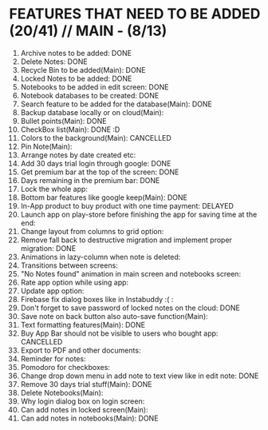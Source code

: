 FEATURES THAT NEED TO BE ADDED (20/41) // MAIN - (8/13)
=====================================

1) Archive notes to be added: DONE
2) Delete Notes: DONE
3) Recycle Bin to be added(Main): DONE
4) Locked Notes to be added: DONE
5) Notebooks to be added in edit screen: DONE
6) Notebook databases to be created: DONE
7) Search feature to be added for the database(Main): DONE
8) Backup database locally or on cloud(Main):
9) Bullet points(Main): DONE
10) CheckBox list(Main): DONE :D
11) Colors to the background(Main): CANCELLED
12) Pin Note(Main):
13) Arrange notes by date created etc:
14) Add 30 days trial login through google: DONE
15) Get premium bar at the top of the screen: DONE
16) Days remaining in the premium bar: DONE
17) Lock the whole app:
18) Bottom bar features like google keep(Main): DONE
19) In-App product to buy product with one time payment: DELAYED
20) Launch app on play-store before finishing the app for saving time at the end:
21) Change layout from columns to grid option:
22) Remove fall back to destructive migration and implement proper migration: DONE
23) Animations in lazy-column when note is deleted:
24) Transitions between screens:
25) "No Notes found" animation in main screen and notebooks screen:
26) Rate app option while using app:
27) Update app option:
28) Firebase fix dialog boxes like in Instabuddy :( :
29) Don't forget to save password of locked notes on the cloud: DONE
30) Save note on back button also auto-save function(Main):
31) Text formatting features(Main): DONE
32) Buy App Bar should not be visible to users who bought app: CANCELLED
33) Export to PDF and other documents:
34) Reminder for notes:
35) Pomodoro for checkboxes:
36) Change drop down menu in add note to text view like in edit note: DONE
37) Remove 30 days trial stuff(Main): DONE
38) Delete Notebooks(Main):
39) Why login dialog box on login screen:
40) Can add notes in locked screen(Main): 
41) Can add notes in notebooks(Main): DONE